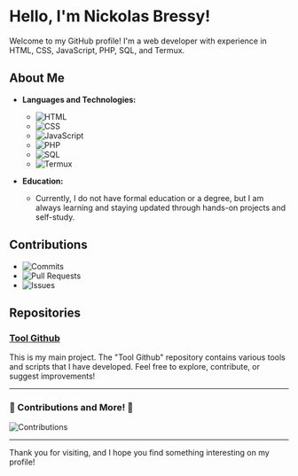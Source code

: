 # Hello, I'm Nickolas Bressy!

Welcome to my GitHub profile! I'm a web developer with experience in HTML, CSS, JavaScript, PHP, SQL, and Termux.

## About Me

- **Languages and Technologies:**
  - ![HTML](https://img.shields.io/badge/-HTML-blue)
  - ![CSS](https://img.shields.io/badge/-CSS-blue)
  - ![JavaScript](https://img.shields.io/badge/-JavaScript-yellow)
  - ![PHP](https://img.shields.io/badge/-PHP-blue)
  - ![SQL](https://img.shields.io/badge/-SQL-blue)
  - ![Termux](https://img.shields.io/badge/-Termux-green)

- **Education:** 
  - Currently, I do not have formal education or a degree, but I am always learning and staying updated through hands-on projects and self-study.

## Contributions

- ![Commits](https://img.shields.io/github/commit-activity/m/NickolasBressy/Tool-Github)
- ![Pull Requests](https://img.shields.io/github/issues-pr/NickolasBressy/Tool-Github)
- ![Issues](https://img.shields.io/github/issues/NickolasBressy/Tool-Github)

## Repositories

### [Tool Github](https://github.com/NickolasBressy/Tool-Github)
This is my main project. The "Tool Github" repository contains various tools and scripts that I have developed. Feel free to explore, contribute, or suggest improvements!

---

### 🚀 Contributions and More! 🚀

![Contributions](https://github-readme-stats.vercel.app/api?username=NickolasBressy&show_icons=true&hide_title=true&count_private=true&hide=prs&theme=default)

---

Thank you for visiting, and I hope you find something interesting on my profile!
